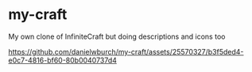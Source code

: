 # my-craft

My own clone of InfiniteCraft but doing descriptions and icons too

https://github.com/danielwburch/my-craft/assets/25570327/b3f5ded4-e0c7-4816-bf60-80b0040737d4
